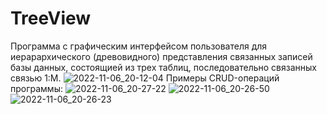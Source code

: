 # TreeView
Программа с графическим интерфейсом пользователя для иерарархического (древовидного) представления связанных записей базы данных, состоящией из трех таблиц, последовательно связанных связью 1:M.
![2022-11-06_20-12-04](https://user-images.githubusercontent.com/63184742/200179224-c8a00fca-1289-4692-9b8c-29395cc1ffd8.png)
Примеры CRUD-операций программы:
![2022-11-06_20-27-22](https://user-images.githubusercontent.com/63184742/200179591-5d8c57bd-860f-4813-acac-9ae877d1ad65.png)
![2022-11-06_20-26-50](https://user-images.githubusercontent.com/63184742/200179604-b63d28a2-ecfb-434a-815c-2cc1a6de4f58.png)
![2022-11-06_20-26-23](https://user-images.githubusercontent.com/63184742/200179608-f34e2e90-10d9-433c-999a-3c8a7eeb8f0c.png)
